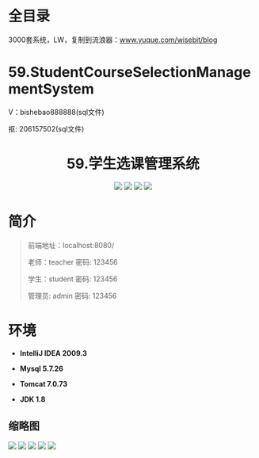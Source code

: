 # 全目录

3000套系统，LW，复制到流浪器：www.yuque.com/wisebit/blog

# 59.StudentCourseSelectionManagementSystem

<p>V：bishebao888888(sql文件)</p>
<p>抠: 206157502(sql文件)</p>

<p><h1 align="center">59.学生选课管理系统</h1></p>


<p align="center">
	<img src="https://img.shields.io/badge/jdk-1.8-orange.svg"/>
    <img src="https://img.shields.io/badge/servlet-5.x-lightgrey.svg"/>
    <img src="https://img.shields.io/badge/jdbc-3.x-blue.svg"/>
    <img src="https://img.shields.io/badge/jsp-3.x-yellow.svg"/>
</p>

# 简介
>
> 
>
> 前端地址：localhost:8080/
>
> 老师：teacher   密码: 123456
>
> 学生：student   密码: 123456
> 
> 管理员: admin   密码: 123456


# 环境

- <b>IntelliJ IDEA 2009.3</b>

- <b>Mysql 5.7.26</b>

- <b>Tomcat 7.0.73</b>

- <b>JDK 1.8</b>


## 缩略图

![](https://bitwise.oss-cn-heyuan.aliyuncs.com/2024/9/10/46e3d841-3845-4508-9237-78db190c876e.png)
![](https://bitwise.oss-cn-heyuan.aliyuncs.com/2024/9/10/ab40b6cb-03d6-4772-870a-9505d633c38e.png)
![](https://bitwise.oss-cn-heyuan.aliyuncs.com/2024/9/10/2e64749c-015c-41b1-b243-52aa94744386.png)
![](https://bitwise.oss-cn-heyuan.aliyuncs.com/2024/9/10/07afcaa4-7afa-4fb4-a16a-484a4da9e00a.png)
![](https://bitwise.oss-cn-heyuan.aliyuncs.com/2024/9/10/b50b7abc-af5f-4aa5-acca-3ab170b4fb52.png)


